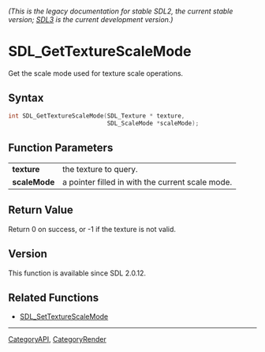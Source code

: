 ###### (This is the legacy documentation for stable SDL2, the current stable version; [SDL3](https://wiki.libsdl.org/SDL3/) is the current development version.)
# SDL_GetTextureScaleMode

Get the scale mode used for texture scale operations.

## Syntax

```c
int SDL_GetTextureScaleMode(SDL_Texture * texture,
                            SDL_ScaleMode *scaleMode);

```

## Function Parameters

|                   |                                                  |
| ----------------- | ------------------------------------------------ |
| **texture**       | the texture to query.                            |
| **scaleMode**     | a pointer filled in with the current scale mode. |

## Return Value

Return 0 on success, or -1 if the texture is not valid.

## Version

This function is available since SDL 2.0.12.

## Related Functions

* [SDL_SetTextureScaleMode](SDL_SetTextureScaleMode)

----
[CategoryAPI](CategoryAPI), [CategoryRender](CategoryRender)

